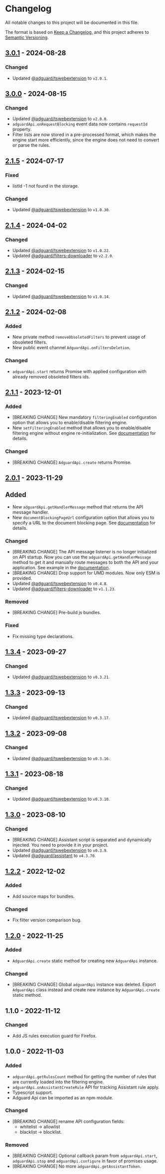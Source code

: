 # Changelog

All notable changes to this project will be documented in this file.

The format is based on [Keep a Changelog](https://keepachangelog.com/en/1.0.0/),
and this project adheres to [Semantic Versioning](https://semver.org/spec/v2.0.0.html).

## [3.0.1] - 2024-08-28

### Changed

- Updated [@adguard/tswebextension] to `v2.0.1`.

[3.0.1]: https://github.com/AdguardTeam/tsurlfilter/releases/tag/adguard-api-v3.0.1

## [3.0.0] - 2024-08-15

### Changed

- Updated [@adguard/tswebextension] to `v2.0.0`.
- `adguardApi.onRequestBlocking` event data now contains `requestId` property.
- Filter lists are now stored in a pre-processed format, which makes the engine start more efficiently,
  since the engine does not need to convert or parse the rules.

[3.0.0]: https://github.com/AdguardTeam/tsurlfilter/releases/tag/adguard-api-v3.0.0

## [2.1.5] - 2024-07-17

### Fixed

- listId -1 not found in the storage.

### Changed

- Updated [@adguard/tswebextension] to `v1.0.30`.

[2.1.5]: https://github.com/AdguardTeam/tsurlfilter/releases/tag/adguard-api-v2.1.5

## [2.1.4] - 2024-04-02

### Changed

- Updated [@adguard/tswebextension] to `v1.0.22`.
- Updated [@adguard/filters-downloader] to `v2.2.0`.

[2.1.4]: https://github.com/AdguardTeam/tsurlfilter/releases/tag/adguard-api-v2.1.4

## [2.1.3] - 2024-02-15

### Changed

- Updated [@adguard/tswebextension] to `v1.0.14`.

[2.1.3]: https://github.com/AdguardTeam/tsurlfilter/releases/tag/adguard-api-v2.1.3

## [2.1.2] - 2024-02-08

### Added

- New private method `removeObsoletedFilters` to prevent usage of obsoleted filters.
- New public event channel `AdguardApi.onFiltersDeletion`.

### Changed

- `adguardApi.start` returns Promise with applied configuration with already removed
obsoleted filters ids.

[2.1.2]: https://github.com/AdguardTeam/tsurlfilter/releases/tag/adguard-api-v2.1.2

## [2.1.1] - 2023-12-01

### Added

- [BREAKING CHANGE] New mandatory `filteringEnabled` configuration option
  that allows you to enable/disable filtering engine.
- New `setFilteringEnabled` method that allows you to enable/disable filtering engine without engine re-initialization.
  See [documentation](README.md#setfilteringenabled) for details.

### Changed

- [BREAKING CHANGE] `AdguardApi.create` returns Promise.

[2.1.1]: https://github.com/AdguardTeam/tsurlfilter/releases/tag/adguard-api-v2.1.1

## [2.0.1] - 2023-11-29

## Added

- New `adguardApi.getHandlerMessage` method that returns the API message handler.
- New `documentBlockingPageUrl` configuration option that allows you to specify a URL to the document blocking page.
  See [documentation](README.md#configuration) for details.

### Changed

- [BREAKING CHANGE] The API message listener is no longer initialized on API startup.
  Now you can use the `adguardApi.getHandlerMessage` method to get it and manually route messages to both the API
  and your application. See example in the [documentation](README.md#adguardapigetmessagehandler).
- [BREAKING CHANGE] Drop support for UMD modules. Now only ESM is provided.
- Updated [@adguard/tswebextension] to `v0.4.8`.
- Updated [@adguard/filters-downloader] to `v1.1.23`.

### Removed

- [BREAKING CHANGE] Pre-build js bundles.

### Fixed

- Fix missing type declarations.

[2.0.1]: https://github.com/AdguardTeam/tsurlfilter/releases/tag/adguard-api-v2.0.1

## [1.3.4] - 2023-09-27

### Changed

- Updated [@adguard/tswebextension] to `v0.3.21`.

[1.3.4]: https://github.com/AdguardTeam/tsurlfilter/releases/tag/adguard-api-v1.3.4

## [1.3.3] - 2023-09-13

### Changed

- Updated [@adguard/tswebextension] to `v0.3.17`.

[1.3.3]: https://github.com/AdguardTeam/tsurlfilter/releases/tag/adguard-api-v1.3.3

## [1.3.2] - 2023-09-08

### Changed

- Updated [@adguard/tswebextension] to `v0.3.16`.

[1.3.2]: https://github.com/AdguardTeam/tsurlfilter/releases/tag/adguard-api-v1.3.2

## [1.3.1] - 2023-08-18

### Changed

- Updated [@adguard/tswebextension] to `v0.3.10`.

[1.3.1]: https://github.com/AdguardTeam/tsurlfilter/releases/tag/adguard-api-v1.3.1

## [1.3.0] - 2023-08-10

### Changed

- [BREAKING CHANGE] Assistant script is separated and dynamically injected. You need to provide it in your project.
- Updated [@adguard/tswebextension] to `v0.3.9`.
- Updated [@adguard/assistant] to `v4.3.70`.

[1.3.0]: https://github.com/AdguardTeam/tsurlfilter/releases/tag/adguard-api-v1.3.0

## [1.2.2] - 2022-12-02

### Added

- Add source maps for bundles.

### Changed

- Fix filter version comparison bug.

[1.2.2]: https://github.com/AdguardTeam/tsurlfilter/releases/tag/adguard-api-v1.2.2

## [1.2.0] - 2022-11-25

### Added

- `AdguardApi.create` static method for creating new `AdguardApi` instance.

### Changed

- [BREAKING CHANGE] Global `adguardApi` instance was deleted.
  Export `AdguardApi` class instead and create new instance by `AdguardApi.create` static method.

[1.2.0]: https://github.com/AdguardTeam/tsurlfilter/releases/tag/adguard-api-v1.2.0

## 1.1.0 - 2022-11-12

### Changed

- Add JS rules execution guard for Firefox.

## 1.0.0 - 2022-11-03

### Added

- `adguardApi.getRulesCount` method for getting the number of rules that are currently loaded into the filtering engine.
- `adguardApi.onAssistantCreateRule` API for tracking Assistant rule apply.
- Typescript support.
- Adguard Api can be imported as an npm module.

### Changed

- [BREAKING CHANGE] rename API configuration fields:
  - whitelist -> allowlist
  - blacklist -> blocklist.

### Removed

- [BREAKING CHANGE] Optional callback param from `adguardApi.start`, `adguardApi.stop`
  and `adguardApi.configure` in favor of promises usage.
- [BREAKING CHANGE] No more `adguardApi.getAssistantToken`.

[@adguard/tswebextension]: ../tswebextension/CHANGELOG.md

[@adguard/assistant]: https://github.com/AdguardTeam/AdguardAssistant/blob/master/CHANGELOG.md
[@adguard/filters-downloader]: https://github.com/AdguardTeam/FiltersDownloader/blob/master/CHANGELOG.md
